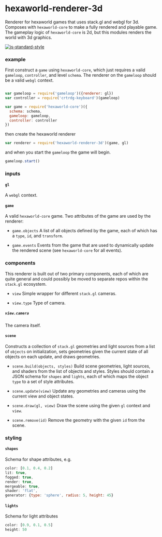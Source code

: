 # hexaworld-renderer-3d

Renderer for hexaworld games that uses stack.gl and webgl for 3d. Composes with `hexaworld-core` to make a fully rendered and playable game. The gameplay logic of `hexaworld-core` is 2d, but this modules renders the world with 3d graphics. 

[![js-standard-style](https://cdn.rawgit.com/feross/standard/master/badge.svg)](https://github.com/feross/standard)

### example

First construct a `game` using `hexaworld-core`, which just requires a valid `gameloop`, `controller`, and level `schema`. The renderer on the `gameloop` should be a valid `webgl` context.

```javascript

var gameloop = require('gameloop')({renderer: gl})
var controller = require('crtrdg-keyboard')(gameloop)

var game = require('hexaworld-core')({
  schema: schema,
  gameloop: gameloop, 
  controller: controller
})
```

then create the hexaworld renderer

```javascript
var renderer = require('hexaworld-renderer-3d')(game, gl)
```

and when you start the `gameloop` the game will begin.

```javascript
gameloop.start()
```

### inputs

#### `gl`
A `webgl` context.

#### `game`
A valid `hexaworld-core` game. Two attributes of the game are used by the renderer:

- `game.objects` A list of all objects defined by the game, each of which has a `type`, `id`, and `transform`. 

- `game.events` Events from the game that are used to dynamically update the rendered scene (see `hexaworld-core` for all events).

### components

This renderer is built out of two primary components, each of which are quite general and could possibly be moved to separate repos within the `stack.gl` ecosystem. 

- `view` Simple wrapper for different `stack.gl` cameras.

- `view.type` Type of camera.

##### `view.camera`
The camera itself.

#### `scene`
Constructs a collection of `stack.gl` geometries and light sources from a list of `objects` on initialization, sets geometries given the current state of all objects on each update, and draws geometries.

- `scene.build(objects, styles)` Build scene geometries, light sources, and shaders from the list of objects and styles. Styles should contain a JSON schema for `shapes` and `lights`, each of which maps the object `type` to a set of style attributes.

- `scene.update(view)` Update any geometries and cameras using the current view and object states.

- `scene.draw(gl, view)` Draw the scene using the given `gl` context and `view`.

- `scene.remove(id)` Remove the geometry with the given `id` from the scene.

### styling

#### `shapes`
Schema for shape attributes, e.g.

```javascript
color: [0.1, 0.4, 0.2]
lit: true,
fogged: true,
render: true,
mergeable: true,
shader: 'flat',
generator: {type: 'sphere', radius: 5, height: 45}
```

#### `lights`
Schema for light attributes
```javascript
color: [0.9, 0.1, 0.5]
height: 50
```
